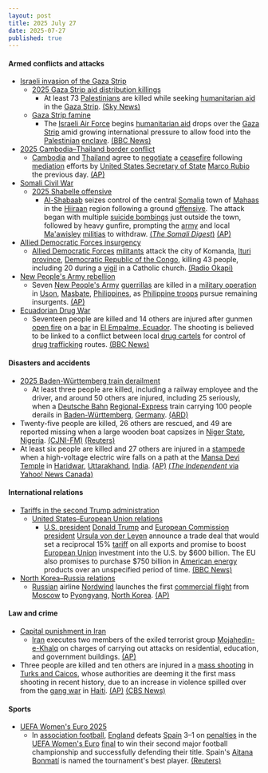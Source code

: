 ```yaml
---
layout: post
title: 2025 July 27
date: 2025-07-27
published: true
---
```



#### Armed conflicts and attacks

* [Israeli invasion of the Gaza Strip](https://en.wikipedia.org/wiki/Israeli_invasion_of_the_Gaza_Strip "Israeli invasion of the Gaza Strip")
  * [2025 Gaza Strip aid distribution killings](https://en.wikipedia.org/wiki/2025_Gaza_Strip_aid_distribution_killings "2025 Gaza Strip aid distribution killings")
    * At least 73 [Palestinians](https://en.wikipedia.org/wiki/Palestinians "Palestinians") are killed while seeking [humanitarian aid](https://en.wikipedia.org/wiki/Humanitarian_aid "Humanitarian aid") in the [Gaza Strip](https://en.wikipedia.org/wiki/Gaza_Strip "Gaza Strip"). [(Sky News)](https://news.sky.com/story/gaza-live-latest-israel-hamas-idf-war-famine-aid-13398805)
  * [Gaza Strip famine](https://en.wikipedia.org/wiki/Gaza_Strip_famine "Gaza Strip famine")
    * The [Israeli Air Force](https://en.wikipedia.org/wiki/Israeli_Air_Force "Israeli Air Force") begins [humanitarian aid](https://en.wikipedia.org/wiki/Humanitarian_aid "Humanitarian aid") drops over the [Gaza Strip](https://en.wikipedia.org/wiki/Gaza_Strip "Gaza Strip") amid growing international pressure to allow food into the [Palestinian](https://en.wikipedia.org/wiki/Palestinians "Palestinians") [enclave](https://en.wikipedia.org/wiki/Enclave "Enclave"). [(BBC News)](https://www.bbc.co.uk/news/articles/cn437jjygl9o)
* [2025 Cambodia–Thailand border conflict](https://en.wikipedia.org/wiki/2025_Cambodia%E2%80%93Thailand_border_conflict "2025 Cambodia–Thailand border conflict")
  * [Cambodia](https://en.wikipedia.org/wiki/Cambodia "Cambodia") and [Thailand](https://en.wikipedia.org/wiki/Thailand "Thailand") agree to [negotiate](https://en.wikipedia.org/wiki/Negotiate "Negotiate") a [ceasefire](https://en.wikipedia.org/wiki/Ceasefire "Ceasefire") following [mediation](https://en.wikipedia.org/wiki/Mediation "Mediation") efforts by [United States Secretary of State](https://en.wikipedia.org/wiki/United_States_Secretary_of_State "United States Secretary of State") [Marco Rubio](https://en.wikipedia.org/wiki/Marco_Rubio "Marco Rubio") the previous day. [(AP)](https://apnews.com/article/thailand-cambodia-armed-clash-border-ceasefire-ae1ca49539793aeaf0ce71d4d1cf42a0)
* [Somali Civil War](https://en.wikipedia.org/wiki/Somali_Civil_War_%282009%E2%80%93present%29 "Somali Civil War (2009–present)")
  * [2025 Shabelle offensive](https://en.wikipedia.org/wiki/2025_Shabelle_offensive "2025 Shabelle offensive")
    * [Al-Shabaab](https://en.wikipedia.org/wiki/Al-Shabaab_%28militant_group%29 "Al-Shabaab (militant group)") seizes control of the central [Somalia](https://en.wikipedia.org/wiki/Somalia "Somalia") town of [Mahaas](https://en.wikipedia.org/wiki/Mahas%2C_Somalia "Mahas, Somalia") in the [Hiiraan](https://en.wikipedia.org/wiki/Hiiraan "Hiiraan") region following a ground [offensive](https://en.wikipedia.org/wiki/Offensive_%28military%29 "Offensive (military)"). The attack began with multiple [suicide bombings](https://en.wikipedia.org/wiki/Suicide_bombing "Suicide bombing") just outside the town, followed by heavy gunfire, prompting the [army](https://en.wikipedia.org/wiki/Somali_National_Army "Somali National Army") and local [Ma'awisley](https://en.wikipedia.org/wiki/Ma%27awisley "Ma'awisley") [militias](https://en.wikipedia.org/wiki/Militia "Militia") to withdraw. [(*The Somali Digest*)](https://thesomalidigest.com/al-shabab-retakes-mahaas-as-federal-forces-target-jubaland-instead/) [(AP)](https://apnews.com/article/somalia-town-captured-alshabab-4ccf935efc09dcc9264412919d2e2068?utm_source=copy&utm_medium=share)
* [Allied Democratic Forces insurgency](https://en.wikipedia.org/wiki/Allied_Democratic_Forces_insurgency "Allied Democratic Forces insurgency")
  * [Allied Democratic Forces](https://en.wikipedia.org/wiki/Allied_Democratic_Forces "Allied Democratic Forces") [militants](https://en.wikipedia.org/wiki/Militant "Militant") attack the city of Komanda, [Ituri province](https://en.wikipedia.org/wiki/Ituri_province "Ituri province"), [Democratic Republic of the Congo](https://en.wikipedia.org/wiki/Democratic_Republic_of_the_Congo "Democratic Republic of the Congo"), killing 43 people, including 20 during a [vigil](https://en.wikipedia.org/wiki/Vigil_%28liturgy%29 "Vigil (liturgy)") in a Catholic church. [(Radio Okapi)](https://www.radiookapi.net/2025/07/27/actualite/securite/carnage-en-ituri-une-attaque-des-adf-fait-43-morts-et-dimportants)
* [New People's Army rebellion](https://en.wikipedia.org/wiki/New_People%27s_Army_rebellion "New People's Army rebellion")
  * Seven [New People's Army](https://en.wikipedia.org/wiki/New_People%27s_Army "New People's Army") [guerrillas](https://en.wikipedia.org/wiki/Guerrilla "Guerrilla") are killed in a [military operation](https://en.wikipedia.org/wiki/Military_operation "Military operation") in [Uson](https://en.wikipedia.org/wiki/Uson "Uson"), [Masbate](https://en.wikipedia.org/wiki/Masbate "Masbate"), [Philippines](https://en.wikipedia.org/wiki/Philippines "Philippines"), as [Philippine troops](https://en.wikipedia.org/wiki/Armed_Forces_of_the_Philippines "Armed Forces of the Philippines") pursue remaining insurgents. [(AP)](https://apnews.com/article/philippines-communist-guerillas-insurgency-3b0935ca43a138de7a3bd9283a419787)
* [Ecuadorian Drug War](https://en.wikipedia.org/wiki/War_on_drugs_in_Ecuador "War on drugs in Ecuador")
  * Seventeen people are killed and 14 others are injured after gunmen [open fire](https://en.wikipedia.org/wiki/Mass_shooting "Mass shooting") on a [bar](https://en.wikipedia.org/wiki/Bar_%28establishment%29 "Bar (establishment)") in [El Empalme, Ecuador](https://en.wikipedia.org/wiki/El_Empalme%2C_Ecuador "El Empalme, Ecuador"). The shooting is believed to be linked to a conflict between local [drug cartels](https://en.wikipedia.org/wiki/Drug_cartel "Drug cartel") for control of [drug trafficking](https://en.wikipedia.org/wiki/Illegal_drug_trade "Illegal drug trade") routes. [(BBC News)](https://www.bbc.co.uk/news/articles/c8jp7w43vvmo)

#### Disasters and accidents

* [2025 Baden-Württemberg train derailment](https://en.wikipedia.org/wiki/2025_Baden-W%C3%BCrttemberg_train_derailment "2025 Baden-Württemberg train derailment")
  * At least three people are killed, including a railway employee and the driver, and around 50 others are injured, including 25 seriously, when a [Deutsche Bahn](https://en.wikipedia.org/wiki/Deutsche_Bahn "Deutsche Bahn") [Regional-Express](https://en.wikipedia.org/wiki/Regional-Express "Regional-Express") train carrying 100 people derails in [Baden-Württemberg](https://en.wikipedia.org/wiki/Baden-W%C3%BCrttemberg "Baden-Württemberg"), [Germany](https://en.wikipedia.org/wiki/Germany "Germany"). [(ARD)](https://www.tagesschau.de/inland/zugunglueck-baden-wuerttemberg-100.html)
* Twenty-five people are killed, 26 others are rescued, and 49 are reported missing when a large wooden boat capsizes in [Niger State](https://en.wikipedia.org/wiki/Niger_State "Niger State"), [Nigeria](https://en.wikipedia.org/wiki/Nigeria "Nigeria"). [(CJNI-FM)](https://halifax.citynews.ca/2025/07/27/boat-capsizes-in-nigerias-niger-state-and-at-least-25-people-feared-dead-authorities-say/) [(Reuters)](https://www.reuters.com/world/africa/thirteen-dead-dozens-missing-nigeria-boat-accident-2025-07-27/)
* At least six people are killed and 27 others are injured in a [stampede](https://en.wikipedia.org/wiki/Stampede "Stampede") when a high-voltage electric wire falls on a path at the [Mansa Devi Temple](https://en.wikipedia.org/wiki/Mansa_Devi_Temple%2C_Haridwar "Mansa Devi Temple, Haridwar") in [Haridwar](https://en.wikipedia.org/wiki/Haridwar "Haridwar"), [Uttarakhand](https://en.wikipedia.org/wiki/Uttarakhand "Uttarakhand"), [India](https://en.wikipedia.org/wiki/India "India"). [(AP)](https://apnews.com/article/crowd-surge-hindu-temple-haridwar-india-deadly-782ce8f71be77c29b3ec5ba25bd70b93) [(*The Independent* via Yahoo! News Canada)](https://ca.news.yahoo.com/least-6-people-killed-stampede-050622102.html)

#### International relations

* [Tariffs in the second Trump administration](https://en.wikipedia.org/wiki/Tariffs_in_the_second_Trump_administration "Tariffs in the second Trump administration")
  * [United States–European Union relations](https://en.wikipedia.org/wiki/United_States%E2%80%93European_Union_relations "United States–European Union relations")
    * [U.S. president](https://en.wikipedia.org/wiki/President_of_the_United_States "President of the United States") [Donald Trump](https://en.wikipedia.org/wiki/Donald_Trump "Donald Trump") and [European Commission president](https://en.wikipedia.org/wiki/European_Commission_president "European Commission president") [Ursula von der Leyen](https://en.wikipedia.org/wiki/Ursula_von_der_Leyen "Ursula von der Leyen") announce a trade deal that would set a reciprocal 15% [tariff](https://en.wikipedia.org/wiki/Tariff "Tariff") on all exports and promise to boost [European Union](https://en.wikipedia.org/wiki/European_Union "European Union") investment into the U.S. by $600 billion. The EU also promises to purchase $750 billion in [American energy](https://en.wikipedia.org/wiki/Energy_in_the_United_States "Energy in the United States") products over an unspecified period of time. [(BBC News)](https://www.bbc.com/news/articles/cx2xylk3d07o)
* [North Korea–Russia relations](https://en.wikipedia.org/wiki/North_Korea%E2%80%93Russia_relations "North Korea–Russia relations")
  * [Russian](https://en.wikipedia.org/wiki/Russia "Russia") airline [Nordwind](https://en.wikipedia.org/wiki/Nordwind "Nordwind") launches the first [commercial flight](https://en.wikipedia.org/wiki/Commercial_flight "Commercial flight") from [Moscow](https://en.wikipedia.org/wiki/Moscow "Moscow") to [Pyongyang](https://en.wikipedia.org/wiki/Pyongyang "Pyongyang"), [North Korea](https://en.wikipedia.org/wiki/North_Korea "North Korea"). [(AP)](https://apnews.com/article/north-korea-russia-tourists-beach-resort-c2a979822196745ec5592ed7c067830b)

#### Law and crime

* [Capital punishment in Iran](https://en.wikipedia.org/wiki/Capital_punishment_in_Iran "Capital punishment in Iran")
  * [Iran](https://en.wikipedia.org/wiki/Iran "Iran") executes two members of the exiled terrorist group [Mojahedin-e-Khalq](https://en.wikipedia.org/wiki/Mojahedin-e-Khalq "Mojahedin-e-Khalq") on charges of carrying out attacks on residential, education, and government buildings. [(AP)](https://apnews.com/article/mujahedeen-activists-executed-iran-dbff689584c96b44b8641f91f0a69353)
* Three people are killed and ten others are injured in a [mass shooting](https://en.wikipedia.org/wiki/Mass_shooting "Mass shooting") in [Turks and Caicos](https://en.wikipedia.org/wiki/Turks_and_Caicos "Turks and Caicos"), whose authorities are deeming it the first mass shooting in recent history, due to an increase in violence spilled over from the [gang war](https://en.wikipedia.org/wiki/Gang_war_in_Haiti "Gang war in Haiti") in [Haiti](https://en.wikipedia.org/wiki/Haiti "Haiti"). [(AP)](https://apnews.com/article/turks-caicos-mass-shooting-018be7b697a4af2f32b18c7191a28aaf) [(CBS News)](https://www.cbsnews.com/news/turks-and-caicos-islands-mass-shooting/)

#### Sports

* [UEFA Women's Euro 2025](https://en.wikipedia.org/wiki/UEFA_Women%27s_Euro_2025 "UEFA Women's Euro 2025")
  * In [association football](https://en.wikipedia.org/wiki/Association_football "Association football"), [England](https://en.wikipedia.org/wiki/England_women%27s_national_football_team "England women's national football team") defeats [Spain](https://en.wikipedia.org/wiki/Spain_women%27s_national_football_team "Spain women's national football team") 3–1 on [penalties](https://en.wikipedia.org/wiki/Penalty_shoot-out_%28association_football%29 "Penalty shoot-out (association football)") in the [UEFA Women's Euro](https://en.wikipedia.org/wiki/UEFA_Women%27s_Euro "UEFA Women's Euro") [final](https://en.wikipedia.org/wiki/UEFA_Women%27s_Euro_2025_final "UEFA Women's Euro 2025 final") to win their second major football championship and successfully defending their title. Spain's [Aitana Bonmatí](https://en.wikipedia.org/wiki/Aitana_Bonmat%C3%AD "Aitana Bonmatí") is named the tournament's best player. [(Reuters)](https://www.reuters.com/sports/soccer/kelly-hero-england-sink-spain-shootout-win-euro-2025-2025-07-27/)
